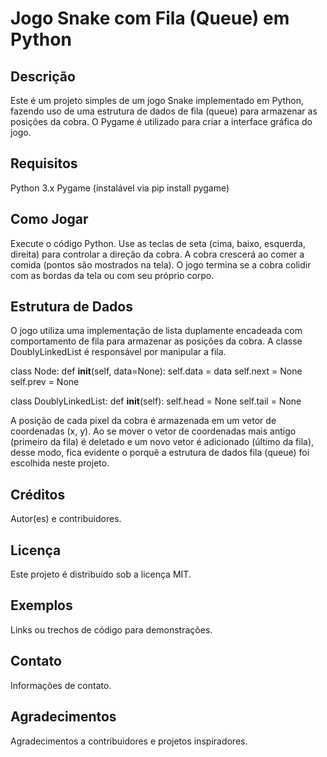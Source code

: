 # Jogo Snake com Fila (Queue) em Python

## Descrição

Este é um projeto simples de um jogo Snake implementado em Python, fazendo uso de uma estrutura de dados de fila (queue) para armazenar as posições da cobra. O Pygame é utilizado para criar a interface gráfica do jogo.

## Requisitos

Python 3.x
Pygame (instalável via pip install pygame)

## Como Jogar

Execute o código Python.
Use as teclas de seta (cima, baixo, esquerda, direita) para controlar a direção da cobra.
A cobra crescerá ao comer a comida (pontos são mostrados na tela).
O jogo termina se a cobra colidir com as bordas da tela ou com seu próprio corpo.

## Estrutura de Dados

O jogo utiliza uma implementação de lista duplamente encadeada com comportamento de fila para armazenar as posições da cobra. A classe DoublyLinkedList é responsável por manipular a fila.

class Node:
    def __init__(self, data=None):
        self.data = data
        self.next = None
        self.prev = None


class DoublyLinkedList:
    def __init__(self):
        self.head = None
        self.tail = None

A posição de cada pixel da cobra é armazenada em um vetor de coordenadas (x, y). Ao se mover o vetor de coordenadas mais antigo (primeiro da fila) é deletado e um novo vetor é adicionado (último da fila), desse modo, fica evidente o porquê a estrutura de dados fila (queue) foi escolhida neste projeto.

## Créditos

Autor(es) e contribuidores.

## Licença

Este projeto é distribuído sob a licença MIT.

## Exemplos

Links ou trechos de código para demonstrações.

## Contato

Informações de contato.

## Agradecimentos

Agradecimentos a contribuidores e projetos inspiradores.
